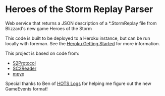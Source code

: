 # Heroes of the Storm Replay Parser

Web service that returns a JSON description of a *.StormReplay file from Blizzard's new game Heroes of the Storm

This code is built to be deployed to a Heroku instance, but can be run locally with foreman. See the [Heroku Getting Started](https://devcenter.heroku.com/articles/getting-started-with-python#introduction) for more information.

This project is based on code from:
 * [S2Protocol](https://github.com/Blizzard/s2protocol)
 * [SC2Reader](http://sc2reader.readthedocs.org/en/latest/)
 * [mpyq](https://github.com/eagleflo/mpyq)

Special thanks to Ben of [HOTS Logs](http://www.hotslogs.com) for helping me figure out the new GameEvents format!


